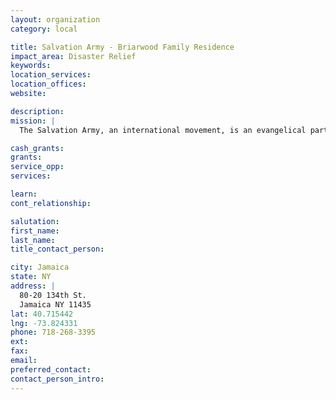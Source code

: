 ```yaml
---
layout: organization
category: local

title: Salvation Army - Briarwood Family Residence
impact_area: Disaster Relief
keywords: 
location_services: 
location_offices: 
website: 

description: 
mission: |
  The Salvation Army, an international movement, is an evangelical part of the universal Christian Church. Its message is based on the Bible. Its ministry is motivated by the love of God. Its mission is to preach the gospel of Jesus Christ and to meet human needs in His name without discrimination.

cash_grants: 
grants: 
service_opp: 
services: 

learn: 
cont_relationship: 

salutation: 
first_name: 
last_name: 
title_contact_person: 

city: Jamaica
state: NY
address: |
  80-20 134th St.  
  Jamaica NY 11435
lat: 40.715442
lng: -73.824331
phone: 718-268-3395
ext: 
fax: 
email: 
preferred_contact: 
contact_person_intro: 
---
```

